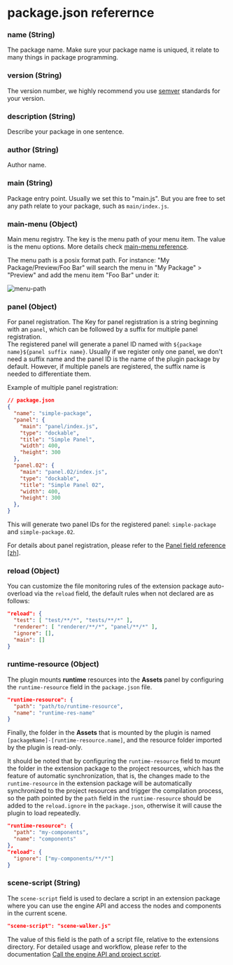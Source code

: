 # package.json referernce

### name (String)

The package name. Make sure your package name is uniqued, it relate to many things in package programming.

### version (String)

The version number, we highly recommend you use [semver](http://semver.org/) standards for your version.

### description (String)

Describe your package in one sentence.

### author (String)

Author name.

### main (String)

Package entry point. Usually we set this to "main.js". But you are free to set any path relate to your package, such as `main/index.js`.

### main-menu (Object)

Main menu registry. The key is the menu path of your menu item. The value is the menu options. More details check [main-menu reference](main-menu-reference.md).

The menu path is a posix format path. For instance: "My Package/Preview/Foo Bar" will search the menu in "My Package" > "Preview" and add the menu item "Foo Bar" under it:

![menu-path](../assets/menu-path.png)

### panel (Object)

For panel registration. The Key for panel registration is a string beginning with an `panel`, which can be followed by a suffix for multiple panel registration.<br>
The registered panel will generate a panel ID named with `${package name}${panel suffix name}`. Usually if we register only one panel, we don't need a suffix name and the panel ID is the name of the plugin package by default. However, if multiple panels are registered, the suffix name is needed to differentiate them.

Example of multiple panel registration:

```json
// package.json
{
  "name": "simple-package",
  "panel": {
    "main": "panel/index.js",
    "type": "dockable",
    "title": "Simple Panel",
    "width": 400,
    "height": 300
  },
  "panel.02": {
    "main": "panel.02/index.js",
    "type": "dockable",
    "title": "Simple Panel 02",
    "width": 400,
    "height": 300
  },
}
```

This will generate two panel IDs for the registered panel: `simple-package` and `simple-package.02`.

For details about panel registration, please refer to the [Panel field reference [zh]](panel-json-reference.md).

### reload (Object)

You can customize the file monitoring rules of the extension package auto-overload via the `reload` field, the default rules when not declared are as follows:

```json
"reload": {
  "test": [ "test/**/*", "tests/**/*" ],
  "renderer": [ "renderer/**/*", "panel/**/*" ],
  "ignore": [],
  "main": []
}
```

### runtime-resource (Object)

The plugin mounts **runtime** resources into the **Assets** panel by configuring the `runtime-resource` field in the `package.json` file.

```json
"runtime-resource": {
  "path": "path/to/runtime-resource",
  "name": "runtime-res-name"
}
```

Finally, the folder in the **Assets** that is mounted by the plugin is named `[packageName]-[runtime-resource.name]`, and the resource folder imported by the plugin is read-only.

It should be noted that by configuring the `runtime-resource` field to mount the folder in the extension package to the project resources, which has the feature of automatic synchronization, that is, the changes made to the `runtime-resource` in the extension package will be automatically synchronized to the project resources and trigger the compilation process, so the path pointed by the `path` field in the `runtime-resource` should be added to the `reload.ignore` in the `package.json`, otherwise it will cause the plugin to load repeatedly.

```json
"runtime-resource": {
  "path": "my-components",
  "name": "components"
},
"reload": {
  "ignore": ["my-components/**/*"]
}
```

### scene-script (String)

The `scene-script` field is used to declare a script in an extension package where you can use the engine API and access the nodes and components in the current scene.

```json
"scene-script": "scene-walker.js"
```

The value of this field is the path of a script file, relative to the extensions directory. For detailed usage and workflow, please refer to the documentation [Call the engine API and project script](../scene-script.md).
